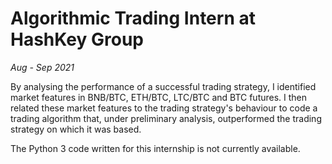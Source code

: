 # Algorithmic Trading Intern at HashKey Group 
_Aug - Sep 2021_

By analysing the performance of a successful trading strategy, I identified market features in BNB/BTC, ETH/BTC, LTC/BTC and BTC futures. I then related these market features to the trading strategy's behaviour to code a trading algorithm that, under preliminary analysis, outperformed the trading strategy on which it was based. 

The Python 3 code written for this internship is not currently available. 
